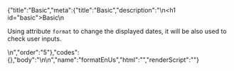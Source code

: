 {"title":"Basic","meta":{"title":"Basic","description":"\n<h1 id=\"basic\">Basic</h1>\n<p>Using attribute <code>format</code> to change the displayed dates, it will be also used to check user inputs.</p>\n","order":"5"},"codes":{},"body":"\n\n","name":"formatEnUs","html":"","renderScript":"<script>(function(){})()</script>"}